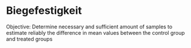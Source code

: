 # Biegefestigkeit

Objective:
Determine necessary and sufficient amount of samples to estimate reliably the difference in mean values between the control group and treated groups

